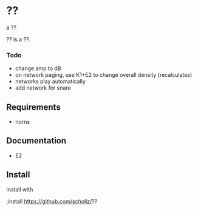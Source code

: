 # ??

a ??

?? is a ??.

### Todo

- change amp to dB
- on network paging, use K1+E2 to change overall density (recalculates)
- networks play automatically
- add network for snare


## Requirements

- norns

## Documentation

- E2 


## Install

install with

;install https://github.com/schollz/??